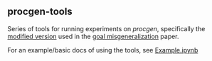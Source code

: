 ## procgen-tools

Series of tools for running experiments on _procgen_, specifically the [modified version](https://github.com/JacobPfau/procgenAISC/tree/lauro) used in the [goal misgeneralization](https://arxiv.org/abs/2105.14111) paper.

For an example/basic docs of using the tools, see [Example.ipynb](https://github.com/UlisseMini/procgen-tools/blob/main/Example.ipynb.txt)

